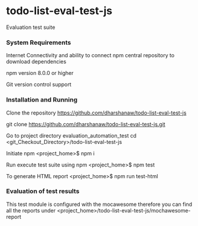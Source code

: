 # todo-list-eval-test-js

Evaluation test suite

### System Requirements

Internet Connectivity and ability to connect npm central repository to download dependencies

npm version 8.0.0 or higher

Git version control support

### Installation and Running

Clone the repository https://github.com/dharshanaw/todo-list-eval-test-js

 git clone https://github.com/dharshanaw/todo-list-eval-test-js.git

Go to project directory evaluation_automation_test cd <git_Checkout_Directory>/todo-list-eval-test-js

Initiate npm <project_home>$ npm i

Run execute test suite using npm <project_home>$ npm test

To generate HTML report <project_home>$ npm run test-html


### Evaluation of test results

This test module is configured with the mocawesome therefore you can find all the reports under <project_home>/todo-list-eval-test-js/mochawesome-report